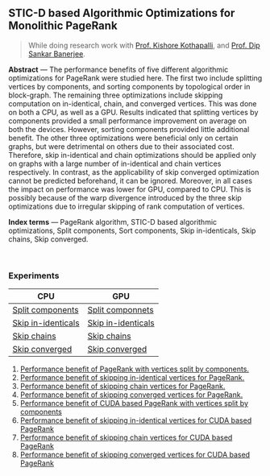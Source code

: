 ## STIC-D based Algorithmic Optimizations for Monolithic PageRank

> While doing research work with [Prof. Kishore Kothapalli], and [Prof. Dip Sankar Banerjee].

**Abstract** — The performance benefits of five different algorithmic optimizations for PageRank were studied here. The first two include splitting vertices by components, and sorting components by topological order in block-graph. The remaining three optimizations include skipping computation on in-identical, chain, and converged vertices. This was done on both a CPU, as well as a GPU. Results indicated that splitting vertices by components provided a small performance improvement on average on both the devices. However, sorting components provided little additional benefit. The other three optimizations were beneficial only on certain graphs, but were detrimental on others due to their associated cost. Therefore, skip in-identical and chain optimizations should be applied only on graphs with a large number of in-identical and chain vertices respectively. In contrast, as the applicability of skip converged optimization cannot be predicted beforehand, it can be ignored. Moreover, in all cases the impact on performance was lower for GPU, compared to CPU. This is possibly because of the warp divergence introduced by the three skip optimizations due to irregular skipping of rank computation of vertices.

**Index terms** — PageRank algorithm, STIC-D based algorithmic optimizations, Split components, Sort components, Skip in-identicals, Skip chains, Skip converged.

<br>


### Experiments

| CPU                     | GPU                     |
| ----------------------- | ----------------------- |
| [Split components][a]   | [Split componnets][e]   |
| [Skip in-identicals][b] | [Skip in-identicals][f] |
| [Skip chains][c]        | [Skip chains][g]        |
| [Skip converged][d]     | [Skip converged][h]     |

1. [Performance benefit of PageRank with vertices split by components.][a]
2. [Performance benefit of skipping in-identical vertices for PageRank.][b]
3. [Performance benefit of skipping chain vertices for PageRank.][c]
4. [Performance benefit of skipping converged vertices for PageRank.][d]
5. [Performance benefit of CUDA based PageRank with vertices split by components][e]
6. [Performance benefit of skipping in-identical vertices for CUDA based PageRank][f]
7. [Performance benefit of skipping chain vertices for CUDA based PageRank][g]
8. [Performance benefit of skipping converged vertices for CUDA based PageRank][h]

[Prof. Kishore Kothapalli]: https://www.iiit.ac.in/people/faculty/kkishore/
[Prof. Dip Sankar Banerjee]: https://sites.google.com/site/dipsankarban/
[a]: https://github.com/puzzlef/pagerank-optimization-split-components
[b]: https://github.com/puzzlef/pagerank-optimization-skip-inidenticals
[c]: https://github.com/puzzlef/pagerank-optimization-skip-chains
[d]: https://github.com/puzzlef/pagerank-optimization-skip-converged
[e]: https://github.com/puzzlef/pagerank-cuda-optimization-split-components
[f]: https://github.com/puzzlef/pagerank-cuda-optimization-skip-inidenticals
[g]: https://github.com/puzzlef/pagerank-cuda-optimization-skip-chains
[h]: https://github.com/puzzlef/pagerank-cuda-optimization-skip-converged
